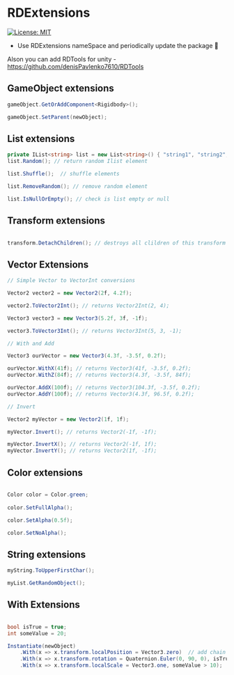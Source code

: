 # RDExtensions
[![License: MIT](https://img.shields.io/badge/License-MIT-brightgreen.svg)](https://github.com/denisPavlenko7610/RDTools/blob/master/LICENSE.md)

- Use RDExtensions nameSpace and periodically update the package 🙂

Alson you can add RDTools for unity - https://github.com/denisPavlenko7610/RDTools

## GameObject extensions

```c#
gameObject.GetOrAddComponent<Rigidbody>();

gameObject.SetParent(newObject);
```
## List extensions
```c#
private IList<string> list = new List<string>() { "string1", "string2", "string3" };
list.Random(); // return random Ilist element

list.Shuffle();  // shuffle elements

list.RemoveRandom(); // remove random element

list.IsNullOrEmpty(); // check is list empty or null

```
## Transform extensions
```c#

transform.DetachChildren(); // destroys all clildren of this transform

```

## Vector Extensions

```cs
// Simple Vector to VectorInt conversions

Vector2 vector2 = new Vector2(2f, 4.2f);

vector2.ToVector2Int(); // returns Vector2Int(2, 4);

Vector3 vector3 = new Vector3(5.2f, 3f, -1f);

vector3.ToVector3Int(); // returns Vector3Int(5, 3, -1);

// With and Add

Vector3 ourVector = new Vector3(4.3f, -3.5f, 0.2f);

ourVector.WithX(41f); // returns Vector3(41f, -3.5f, 0.2f);
ourVector.WithZ(84f); // returns Vector3(4.3f, -3.5f, 84f);

ourVector.AddX(100f); // returns Vector3(104.3f, -3.5f, 0.2f);
ourVector.AddY(100f); // returns Vector3(4.3f, 96.5f, 0.2f);

// Invert

Vector2 myVector = new Vector2(1f, 1f);

myVector.Invert(); // returns Vector2(-1f, -1f);

myVector.InvertX(); // returns Vector2(-1f, 1f);
myVector.InvertY(); // returns Vector2(1f, -1f);
```

## Color extensions

```c#

Color color = Color.green;
            
color.SetFullAlpha();

color.SetAlpha(0.5f);

color.SetNoAlpha();

```

## String extensions

```c#
myString.ToUpperFirstChar();

myList.GetRandomObject();

```

## With Extensions

```c#

bool isTrue = true;
int someValue = 20;

Instantiate(newObject)
    .With(x => x.transform.localPosition = Vector3.zero)  // add chain to set some params
    .With(x => x.transform.rotation = Quaternion.Euler(0, 90, 0), isTrue)  // add condition value with some bool param
    .With(x => x.transform.localScale = Vector3.one, someValue > 10);  // or add condition with some expression

```



